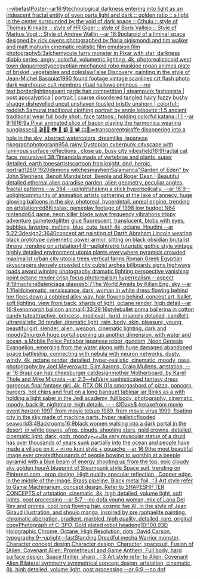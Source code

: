 [--vibefast](https://www.ebank.nz/aiartgenerator?category=--vibefast)[Poster--ar16:9](https://www.ebank.nz/aiartgenerator?category=Poster--ar16%3A9)[technological darkness entering into light as an iridescent fractal entity of even parts light and dark :: golden ratio :: a light in the center surrounded by the void of dark space :: Cthulu :: style of Thomas Kinkade :: style of HR Giger :: style of Boris Vallejo :: Style of Markus Vogt :: Style of Andree Wallin --ar 16:9](https://www.ebank.nz/aiartgenerator?category=technological%2520darkness%2520entering%2520into%2520light%2520as%2520an%2520iridescent%2520fractal%2520entity%2520of%2520even%2520parts%2520light%2520and%2520dark%2520%3A%3A%2520golden%2520ratio%2520%3A%3A%2520a%2520light%2520in%2520the%2520center%2520surrounded%2520by%2520the%2520void%2520of%2520dark%2520space%2520%3A%3A%2520Cthulu%2520%3A%3A%2520style%2520of%2520Thomas%2520Kinkade%2520%3A%3A%2520style%2520of%2520HR%2520Giger%2520%3A%3A%2520style%2520of%2520Boris%2520Vallejo%2520%3A%3A%2520Style%2520of%2520Markus%2520Vogt%2520%3A%3A%2520Style%2520of%2520Andree%2520Wallin%2520--ar%252016%3A9)[polaroid of a liminal space designed by rick owens photographed by floria sigismondi and tim walker  and matt mahurin cinematic realistic film emulsion film photography](https://www.ebank.nz/aiartgenerator?category=polaroid%2520of%2520a%2520liminal%2520space%2520designed%2520by%2520rick%2520owens%2520photographed%2520by%2520floria%2520sigismondi%2520and%2520tim%2520walker%2520%2520and%2520matt%2520mahurin%2520cinematic%2520realistic%2520film%2520emulsion%2520film%2520photography)[5:3](https://www.ebank.nz/aiartgenerator?category=5%3A3)[alchemy](https://www.ebank.nz/aiartgenerator?category=alchemy)[cute furry monster in Pixar with star, darkness diablo series, angry, colorful, volumetric lighting, 4k, photorealistic](https://www.ebank.nz/aiartgenerator?category=cute%2520furry%2520monster%2520in%2520Pixar%2520with%2520star%2C%2520darkness%2520diablo%2520series%2C%2520angry%2C%2520colorful%2C%2520volumetric%2520lighting%2C%25204k%2C%2520photorealistic)[old west town daguerreotype](https://www.ebank.nz/aiartgenerator?category=old%2520west%2520town%2520daguerreotype)[egyptian mechanoid robo mask](https://www.ebank.nz/aiartgenerator?category=egyptian%2520mechanoid%2520robo%2520mask)[joe rogan anime](https://www.ebank.nz/aiartgenerator?category=joe%2520rogan%2520anime)[a plate of brisket, vegetables and coleslaw](https://www.ebank.nz/aiartgenerator?category=a%2520plate%2520of%2520brisket%2C%2520vegetables%2520and%2520coleslaw)[False Discovery, painting in the style of Jean-Michel Basquiat](https://www.ebank.nz/aiartgenerator?category=False%2520Discovery%2C%2520painting%2520in%2520the%2520style%2520of%2520Jean-Michel%2520Basquiat)[1990 found footage vintage scanlines crt flash photo dark warehouse cult members ritual hallows ominous —no text,border](https://www.ebank.nz/aiartgenerator?category=1990%2520found%2520footage%2520vintage%2520scanlines%2520crt%2520flash%2520photo%2520dark%2520warehouse%2520cult%2520members%2520ritual%2520hallows%2520ominous%2520%E2%80%94no%2520text%2Cborder)[lighting](https://www.ebank.nz/aiartgenerator?category=lighting)[avant garde hair competition | steampunk fashonista | post apocalyptica | portrait | coarse disordered tangled hairy fuzzy bushy shaggy dishevelled uncut unshaven tousled bristly unshorn | colorful:: reddish Samurai traditional clothing portrait by annie leibovitz::1.5 ancient traditional wear full body shot:: face tattoos:: holding colorful katana::1.1  --ar 9:16](https://www.ebank.nz/aiartgenerator?category=avant%2520garde%2520hair%2520competition%2520%7C%2520steampunk%2520fashonista%2520%7C%2520post%2520apocalyptica%2520%7C%2520portrait%2520%7C%2520coarse%2520disordered%2520tangled%2520hairy%2520fuzzy%2520bushy%2520shaggy%2520dishevelled%2520uncut%2520unshaven%2520tousled%2520bristly%2520unshorn%2520%7C%2520colorful%3A%3A%2520reddish%2520Samurai%2520traditional%2520clothing%2520portrait%2520by%2520annie%2520leibovitz%3A%3A1.5%2520ancient%2520traditional%2520wear%2520full%2520body%2520shot%3A%3A%2520face%2520tattoos%3A%3A%2520holding%2520colorful%2520katana%3A%3A1.1%2520%2520--ar%25209%3A16)[16:9](https://www.ebank.nz/aiartgenerator?category=16%3A9)[a Pixar animated slice of bacon playing the harmonica wearing sunglasses](https://www.ebank.nz/aiartgenerator?category=a%2520Pixar%2520animated%2520slice%2520of%2520bacon%2520playing%2520the%2520harmonica%2520wearing%2520sunglasses)[🎨 🎬🌈📼 📷 📸 📹 🎥 📽 🎞🧬✂️](https://www.ebank.nz/aiartgenerator?category=%F0%9F%8E%A8%2520%F0%9F%8E%AC%F0%9F%8C%88%F0%9F%93%BC%2520%F0%9F%93%B7%2520%F0%9F%93%B8%2520%F0%9F%93%B9%2520%F0%9F%8E%A5%2520%F0%9F%93%BD%2520%F0%9F%8E%9E%F0%9F%A7%AC%E2%9C%82%EF%B8%8F)[transparent](https://www.ebank.nz/aiartgenerator?category=transparent)[giraffe disappering into a hole in the sky, abstract watercolors, dreamlike, japanese risograph](https://www.ebank.nz/aiartgenerator?category=giraffe%2520disappering%2520into%2520a%2520hole%2520in%2520the%2520sky%2C%2520abstract%2520watercolors%2C%2520dreamlike%2C%2520japanese%2520risograph)[photograph](https://www.ebank.nz/aiartgenerator?category=photograph)[95](https://www.ebank.nz/aiartgenerator?category=95)[A rainy Dystopian cyberpunk cityscape with luminous surface reflections , close up, busy city vibes](https://www.ebank.nz/aiartgenerator?category=A%2520rainy%2520Dystopian%2520cyberpunk%2520cityscape%2520with%2520luminous%2520surface%2520reflections%2520%2C%2520close%2520up%2C%2520busy%2520city%2520vibes)[field](https://www.ebank.nz/aiartgenerator?category=field)[16:9](https://www.ebank.nz/aiartgenerator?category=16%3A9)[fractal cat face, recursive](https://www.ebank.nz/aiartgenerator?category=fractal%2520cat%2520face%2C%2520recursive)[4:3](https://www.ebank.nz/aiartgenerator?category=4%3A3)[8:11](https://www.ebank.nz/aiartgenerator?category=8%3A11)[mandala made of vertebrae and plants, super detailed, earth tones](https://www.ebank.nz/aiartgenerator?category=mandala%2520made%2520of%2520vertebrae%2520and%2520plants%2C%2520super%2520detailed%2C%2520earth%2520tones)[artists](https://www.ebank.nz/aiartgenerator?category=artists)[cartoon frog knight, dnd, heroic, portrait](https://www.ebank.nz/aiartgenerator?category=cartoon%2520frog%2520knight%2C%2520dnd%2C%2520heroic%2C%2520portrait)[1280:1920](https://www.ebank.nz/aiartgenerator?category=1280%3A1920)[](https://www.ebank.nz/aiartgenerator?category=)[demons witches](https://www.ebank.nz/aiartgenerator?category=demons%2520witches)[mayhem](https://www.ebank.nz/aiartgenerator?category=mayhem)[Salamanca](https://www.ebank.nz/aiartgenerator?category=Salamanca)["Garden of Eden" by John Stephens, Benoit Mandelbrot, Beeple and Roger Dean | Beautiful detailed ethereal alien paradise garden, alien geometry, peculiar angles, fractal patterns --w 384 --uplight](https://www.ebank.nz/aiartgenerator?category=%22Garden%2520of%2520Eden%22%2520by%2520John%2520Stephens%2C%2520Benoit%2520Mandelbrot%2C%2520Beeple%2520and%2520Roger%2520Dean%2520%7C%2520Beautiful%2520detailed%2520ethereal%2520alien%2520paradise%2520garden%2C%2520alien%2520geometry%2C%2520peculiar%2520angles%2C%2520fractal%2520patterns%2520--w%2520384%2520--uplight)[shaking a stick hyperbolically.  --ar 16:9](https://www.ebank.nz/aiartgenerator?category=shaking%2520a%2520stick%2520hyperbolically.%2520%2520--ar%252016%3A9)[--uplight](https://www.ebank.nz/aiartgenerator?category=--uplight)[community of animation artists gathering at the lake of annecy. huge glowing balloons in the sky. photoreal. hyperdetail. unreal engine. trending on artstation](https://www.ebank.nz/aiartgenerator?category=community%2520of%2520animation%2520artists%2520gathering%2520at%2520the%2520lake%2520of%2520annecy.%2520huge%2520glowing%2520balloons%2520in%2520the%2520sky.%2520photoreal.%2520hyperdetail.%2520unreal%2520engine.%2520trending%2520on%2520artstation)[red](https://www.ebank.nz/aiartgenerator?category=red)[8K](https://www.ebank.nz/aiartgenerator?category=8K)[instax](https://www.ebank.nz/aiartgenerator?category=instax)[::](https://www.ebank.nz/aiartgenerator?category=%3A%3A)[gameplay footage of 1998 low budget N64 nintendo64 game, neon killer blade wave frequency vibrations trippy adventure game](https://www.ebank.nz/aiartgenerator?category=gameplay%2520footage%2520of%25201998%2520low%2520budget%2520N64%2520nintendo64%2520game%2C%2520neon%2520killer%2520blade%2520wave%2520frequency%2520vibrations%2520trippy%2520adventure%2520game)[text](https://www.ebank.nz/aiartgenerator?category=text)[glitter glue fluorescent, translucent, blobs with eyes, bubbles, layering, melting, blue, cute, teeth 4k, octane, Houdini --ar 5:2](https://www.ebank.nz/aiartgenerator?category=glitter%2520glue%2520fluorescent%2C%2520translucent%2C%2520blobs%2520with%2520eyes%2C%2520bubbles%2C%2520layering%2C%2520melting%2C%2520blue%2C%2520cute%2C%2520teeth%25204k%2C%2520octane%2C%2520Houdini%2520--ar%25205%3A2)[2:3](https://www.ebank.nz/aiartgenerator?category=2%3A3)[design](https://www.ebank.nz/aiartgenerator?category=design)[2:3](https://www.ebank.nz/aiartgenerator?category=2%3A3)[640](https://www.ebank.nz/aiartgenerator?category=640)[concept art painting of Darth Abraham Lincoln wearing black prototype cybernetic power  armor, sitting on black obsidian brutalist throne, trending on artstation](https://www.ebank.nz/aiartgenerator?category=concept%2520art%2520painting%2520of%2520Darth%2520Abraham%2520Lincoln%2520wearing%2520black%2520prototype%2520cybernetic%2520power%2520%2520armor%2C%2520sitting%2520on%2520black%2520obsidian%2520brutalist%2520throne%2C%2520trending%2520on%2520artstation)[4:6](https://www.ebank.nz/aiartgenerator?category=4%3A6)[--uplight](https://www.ebank.nz/aiartgenerator?category=--uplight)[retro futuristic gothic style vintage highly detailed environment utopia plants everywhere pyramids crowded maximalist urban city utopia trees  vertical farms Roman Greek Egyptian skyscrapers densely crowded city cubist arches billboards signs highways roads award winning photography dramatic lighting perspective vanishing point octane render crisp focus photorealism hyperrealism --aspect 9:19](https://www.ebank.nz/aiartgenerator?category=retro%2520futuristic%2520gothic%2520style%2520vintage%2520highly%2520detailed%2520environment%2520utopia%2520plants%2520everywhere%2520pyramids%2520crowded%2520maximalist%2520urban%2520city%2520utopia%2520trees%2520%2520vertical%2520farms%2520Roman%2520Greek%2520Egyptian%2520skyscrapers%2520densely%2520crowded%2520city%2520cubist%2520arches%2520billboards%2520signs%2520highways%2520roads%2520award%2520winning%2520photography%2520dramatic%2520lighting%2520perspective%2520vanishing%2520point%2520octane%2520render%2520crisp%2520focus%2520photorealism%2520hyperrealism%2520--aspect%25209%3A19)[machine](https://www.ebank.nz/aiartgenerator?category=machine)[Balenciaga glasses](https://www.ebank.nz/aiartgenerator?category=Balenciaga%2520glasses)[5:7](https://www.ebank.nz/aiartgenerator?category=5%3A7)[The World Awaits by Kilian Eng, sky --ar 1:1](https://www.ebank.nz/aiartgenerator?category=The%2520World%2520Awaits%2520by%2520Kilian%2520Eng%2C%2520sky%2520--ar%25201%3A1)[field](https://www.ebank.nz/aiartgenerator?category=field)[cinematic, renaissance, dark, woman in white  dress flowing behind her flees down a cobbled alley way, hair flowing behind, concept art, ballet, soft lighting, view from back, shards of light, octane render, high detail --ar 16:9](https://www.ebank.nz/aiartgenerator?category=cinematic%2C%2520renaissance%2C%2520dark%2C%2520woman%2520in%2520white%2520%2520dress%2520flowing%2520behind%2520her%2520flees%2520down%2520a%2520cobbled%2520alley%2520way%2C%2520hair%2520flowing%2520behind%2C%2520concept%2520art%2C%2520ballet%2C%2520soft%2520lighting%2C%2520view%2520from%2520back%2C%2520shards%2520of%2520light%2C%2520octane%2520render%2C%2520high%2520detail%2520--ar%252016%3A9)[xenomorph balloon animal](https://www.ebank.nz/aiartgenerator?category=xenomorph%2520balloon%2520animal)[4:3](https://www.ebank.nz/aiartgenerator?category=4%3A3)[3:2](https://www.ebank.nz/aiartgenerator?category=3%3A2)[9:16](https://www.ebank.nz/aiartgenerator?category=9%3A16)[style](https://www.ebank.nz/aiartgenerator?category=style)[ballet prima ballerina in cotton candy tute](https://www.ebank.nz/aiartgenerator?category=ballet%2520prima%2520ballerina%2520in%2520cotton%2520candy%2520tute)[attractive, princess, medieval , lurid, insanely detailed, candlelit, ultrarealistic 3d render, dramatic light, rain, body, skin, pleasure, young, beautiful girl, slender, alien, weapon, cinematic lighting, dark and moody](https://www.ebank.nz/aiartgenerator?category=attractive%2C%2520princess%2C%2520medieval%2520%2C%2520lurid%2C%2520insanely%2520detailed%2C%2520candlelit%2C%2520ultrarealistic%25203d%2520render%2C%2520dramatic%2520light%2C%2520rain%2C%2520body%2C%2520skin%2C%2520pleasure%2C%2520young%2C%2520beautiful%2520girl%2C%2520slender%2C%2520alien%2C%2520weapon%2C%2520cinematic%2520lighting%2C%2520dark%2520and%2520moody)[2](https://www.ebank.nz/aiartgenerator?category=2)[murex](https://www.ebank.nz/aiartgenerator?category=murex)[A huge portal opening up another dimension, with water and ocean, a Mobile Police Patlabor japanese robot, gundam, Neon Genesis Evangelion, emerging from the water along with huge damaged abandoned space battleship, connecting with nebula with neuron networks, dusty, windy, 4k, octane render, detailed, hyper-realistic, cinematic, moody, nasa, photography by Joel Meyerowitz, Slim Aarons, Craig Mullens, artstation, --ar 16:9](https://www.ebank.nz/aiartgenerator?category=A%2520huge%2520portal%2520opening%2520up%2520another%2520dimension%2C%2520with%2520water%2520and%2520ocean%2C%2520a%2520Mobile%2520Police%2520Patlabor%2520japanese%2520robot%2C%2520gundam%2C%2520Neon%2520Genesis%2520Evangelion%2C%2520emerging%2520from%2520the%2520water%2520along%2520with%2520huge%2520damaged%2520abandoned%2520space%2520battleship%2C%2520connecting%2520with%2520nebula%2520with%2520neuron%2520networks%2C%2520dusty%2C%2520windy%2C%25204k%2C%2520octane%2520render%2C%2520detailed%2C%2520hyper-realistic%2C%2520cinematic%2C%2520moody%2C%2520nasa%2C%2520photography%2520by%2520Joel%2520Meyerowitz%2C%2520Slim%2520Aarons%2C%2520Craig%2520Mullens%2C%2520artstation%2C%2520--ar%252016%3A9)[rap](https://www.ebank.nz/aiartgenerator?category=rap)[i can haz cheesburger cat](https://www.ebank.nz/aiartgenerator?category=i%2520can%2520haz%2520cheesburger%2520cat)[design](https://www.ebank.nz/aiartgenerator?category=design)[mother Motherboard, by Karel Thole and Mike Mignola --ar 2:3](https://www.ebank.nz/aiartgenerator?category=mother%2520Motherboard%2C%2520by%2520Karel%2520Thole%2520and%2520Mike%2520Mignola%2520--ar%25202%3A3)[—hd](https://www.ebank.nz/aiartgenerator?category=%E2%80%94hd)[Very sophisticated fantasy dress gorgeous final fantasy girl .4k ,RTX ON 01](https://www.ebank.nz/aiartgenerator?category=Very%2520sophisticated%2520fantasy%2520dress%2520gorgeous%2520final%2520fantasy%2520girl%2520.4k%2520%2CRTX%2520ON%252001)[a smorgasbord of pizza, popcorn, burgers, hot chips and fruit on a long banquet table](https://www.ebank.nz/aiartgenerator?category=a%2520smorgasbord%2520of%2520pizza%2C%2520popcorn%2C%2520burgers%2C%2520hot%2520chips%2520and%2520fruit%2520on%2520a%2520long%2520banquet%2520table)[jar jar Binks as a with holding a light saber in the Jedi academy, full body, photography, cinematic, moody, back lit, nightmare, high details, -- - @Dave$ (relaxe](https://www.ebank.nz/aiartgenerator?category=jar%2520jar%2520Binks%2520as%2520a%2520with%2520holding%2520a%2520light%2520saber%2520in%2520the%2520Jedi%2520academy%2C%2520full%2520body%2C%2520photography%2C%2520cinematic%2C%2520moody%2C%2520back%2520lit%2C%2520nightmare%2C%2520high%2520details%2C%2520--%2520-%2520%40Dave%24%2520%28relaxe)[from movie event horizon 1997, from movie tetsuo 1989, from movie virus 1999, floating city in the sky made of machine parts, hyper realistic](https://www.ebank.nz/aiartgenerator?category=from%2520movie%2520event%2520horizon%25201997%2C%2520from%2520movie%2520tetsuo%25201989%2C%2520from%2520movie%2520virus%25201999%2C%2520floating%2520city%2520in%2520the%2520sky%2520made%2520of%2520machine%2520parts%2C%2520hyper%2520realistic)[flooded seaworld](https://www.ebank.nz/aiartgenerator?category=flooded%2520seaworld)[3:4](https://www.ebank.nz/aiartgenerator?category=3%3A4)[Backrooms](https://www.ebank.nz/aiartgenerator?category=Backrooms)[16:9](https://www.ebank.nz/aiartgenerator?category=16%3A9)[black women walking into a dark portal in the desert, in white gowns, afros, clouds, shooting stars, gold crowns, detailed, cinematic light, dark, goth, moody](https://www.ebank.nz/aiartgenerator?category=black%2520women%2520walking%2520into%2520a%2520dark%2520portal%2520in%2520the%2520desert%2C%2520in%2520white%2520gowns%2C%2520afros%2C%2520clouds%2C%2520shooting%2520stars%2C%2520gold%2520crowns%2C%2520detailed%2C%2520cinematic%2520light%2C%2520dark%2C%2520goth%2C%2520moody)[الدحيح](https://www.ebank.nz/aiartgenerator?category=%D8%A7%D9%84%D8%AF%D8%AD%D9%8A%D8%AD)[a very muscular statue of a druid has over thousands of years sunk partially into the ocean and people have made a village on it + ni no kuni style + gouache --ar 16:9](https://www.ebank.nz/aiartgenerator?category=a%2520very%2520muscular%2520statue%2520of%2520a%2520druid%2520has%2520over%2520thousands%2520of%2520years%2520sunk%2520partially%2520into%2520the%2520ocean%2520and%2520people%2520have%2520made%2520a%2520village%2520on%2520it%2520%2B%2520ni%2520no%2520kuni%2520style%2520%2B%2520gouache%2520--ar%252016%3A9)[the most beautiful image ever created](https://www.ebank.nz/aiartgenerator?category=the%2520most%2520beautiful%2520image%2520ever%2520created)[thousands of people bowing to worship at a beeple pyramid with a blue beam of energy shooting up from the top, epic cloudy sky golden hour](https://www.ebank.nz/aiartgenerator?category=thousands%2520of%2520people%2520bowing%2520to%2520worship%2520at%2520a%2520beeple%2520pyramid%2520with%2520a%2520blue%2520beam%2520of%2520energy%2520shooting%2520up%2520from%2520the%2520top%2C%2520epic%2520cloudy%2520sky%2520golden%2520hour)[A blueprint of Steampunk style Space suit,    trending on Pinterest.com  , prop design, High quality specular reflection , Copper  edge, in the middle of the image, Brass pipeline,  Black metal foil,  ::3  Art style refer to Game Machinarium.  concept design, Refer to SHAPESHIFTER CONCEPTS  of artstation, cinematic,  8k, high detailed,  volume light,  soft lights,  post processing    --ar 5:7   --no dof](https://www.ebank.nz/aiartgenerator?category=A%2520blueprint%2520of%2520Steampunk%2520style%2520Space%2520suit%2C%2520%2520%2520%2520trending%2520on%2520Pinterest.com%2520%2520%2C%2520prop%2520design%2C%2520High%2520quality%2520specular%2520reflection%2520%2C%2520Copper%2520%2520edge%2C%2520in%2520the%2520middle%2520of%2520the%2520image%2C%2520Brass%2520pipeline%2C%2520%2520Black%2520metal%2520foil%2C%2520%2520%3A%3A3%2520%2520Art%2520style%2520refer%2520to%2520Game%2520Machinarium.%2520%2520concept%2520design%2C%2520Refer%2520to%2520SHAPESHIFTER%2520CONCEPTS%2520%2520of%2520artstation%2C%2520cinematic%2C%2520%25208k%2C%2520high%2520detailed%2C%2520%2520volume%2520light%2C%2520%2520soft%2520lights%2C%2520%2520post%2520processing%2520%2520%2520%2520--ar%25205%3A7%2520%2520%2520--no%2520dof)[a young woman, mix of Lana Del Rey and grimes, cool long flowing hair, cosmic fae AI, in the style of Jean Giraud illustration, and shoujo manga, inspired by pre raphaelite painting, chromatic aberration, gradient, marbled, high quality, detailed, rare, original copy](https://www.ebank.nz/aiartgenerator?category=a%2520young%2520woman%2C%2520mix%2520of%2520Lana%2520Del%2520Rey%2520and%2520grimes%2C%2520cool%2520long%2520flowing%2520hair%2C%2520cosmic%2520fae%2520AI%2C%2520in%2520the%2520style%2520of%2520Jean%2520Giraud%2520illustration%2C%2520and%2520shoujo%2520manga%2C%2520inspired%2520by%2520pre%2520raphaelite%2520painting%2C%2520chromatic%2520aberration%2C%2520gradient%2C%2520marbled%2C%2520high%2520quality%2C%2520detailed%2C%2520rare%2C%2520original%2520copy)[Photograph of C-3PO, Gold plated robot head](https://www.ebank.nz/aiartgenerator?category=Photograph%2520of%2520C-3PO%2C%2520Gold%2520plated%2520robot%2520head)[eng](https://www.ebank.nz/aiartgenerator?category=eng)[10:10](https://www.ebank.nz/aiartgenerator?category=10%3A10)[0.9](https://www.ebank.nz/aiartgenerator?category=0.9)[3D Holographic Chrome, Octane, High Resolution, dots, David Carson, typography](https://www.ebank.nz/aiartgenerator?category=3D%2520Holographic%2520Chrome%2C%2520Octane%2C%2520High%2520Resolution%2C%2520dots%2C%2520David%2520Carson%2C%2520typography)[.9](https://www.ebank.nz/aiartgenerator?category=.9)[--uplight](https://www.ebank.nz/aiartgenerator?category=--uplight)[--fast](https://www.ebank.nz/aiartgenerator?category=--fast)[Standing Dreadful mecha Warrior monster, Character concept design,Character design,  Character, spacesuit, Fusion of [Alien: Covenant Alien: Prometheus] and Game Anthem,  Full body,  hard surface design, Space thriller, sharp , ::3  Art style refer to Alien: Covenant Alien   Bilateral symmetry       symmetrical   concept design,  artstation, cinematic,  8k, high detailed,  volume light,  post processing    --ar 6:9   --no dof](https://www.ebank.nz/aiartgenerator?category=Standing%2520Dreadful%2520mecha%2520Warrior%2520monster%2C%2520Character%2520concept%2520design%2CCharacter%2520design%2C%2520%2520Character%2C%2520spacesuit%2C%2520Fusion%2520of%2520%5BAlien%3A%2520Covenant%2520Alien%3A%2520Prometheus%5D%2520and%2520Game%2520Anthem%2C%2520%2520Full%2520body%2C%2520%2520hard%2520surface%2520design%2C%2520Space%2520thriller%2C%2520sharp%2520%2C%2520%3A%3A3%2520%2520Art%2520style%2520refer%2520to%2520Alien%3A%2520Covenant%2520Alien%2520%2520%2520Bilateral%2520symmetry%2520%2520%2520%2520%2520%2520%2520symmetrical%2520%2520%2520concept%2520design%2C%2520%2520artstation%2C%2520cinematic%2C%2520%25208k%2C%2520high%2520detailed%2C%2520%2520volume%2520light%2C%2520%2520post%2520processing%2520%2520%2520%2520--ar%25206%3A9%2520%2520%2520--no%2520dof)